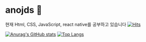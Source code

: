 # anojds 👋

현재 Html, CSS, JavaScript, react native를 공부하고 있습니다
[![Hits](https://hits.seeyoufarm.com/api/count/incr/badge.svg?url=https%3A%2F%2Fgithub.com%2Fanojds&count_bg=%2379C83D&title_bg=%23555555&icon=&icon_color=%23E7E7E7&title=hits&edge_flat=false)](https://hits.seeyoufarm.com)


[![Anurag's GitHub stats](https://github-readme-stats.vercel.app/api?username=anojds)](https://github.com/anuraghazra/github-readme-stats)
[![Top Langs](https://github-readme-stats.vercel.app/api/top-langs/?username=@anojds)](https://github.com/anuraghazra/github-readme-stats)
<!---
anojds/anojds is a ✨ special ✨ repository because its `README.md` (this file) appears on your GitHub profile.
You can click the Preview link to take a look at your changes.
--->
